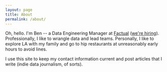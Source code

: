 ```yaml
---
layout: page
title: About
permalink: /about/
---
```


Oh, hello. I'm Ben -- a Data Engineering Manager at [Factual](https://www.factual.com) ([we're hiring](http://factual.com/jobs)). Professionally, I like to wrangle data and lead teams. Personally, I like to explore LA with my family and go to hip restaurants at unreasonably early hours to avoid lines.

I use this site to keep my contact information current and post articles that I write (indie data journalism, of sorts).
